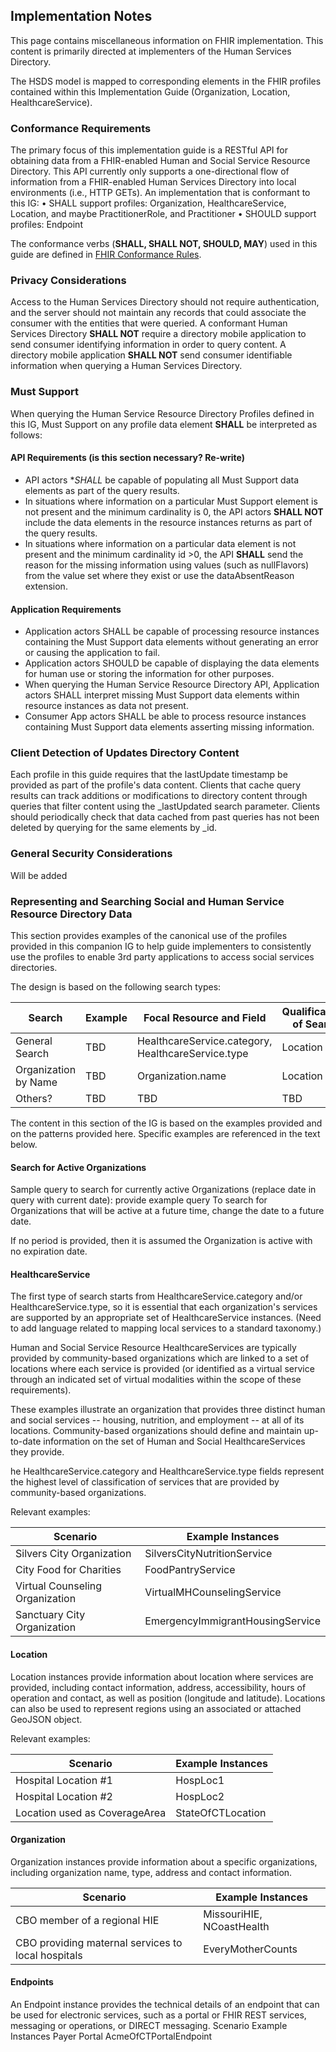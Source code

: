 ## Implementation Notes
This page contains miscellaneous information on FHIR implementation. This content is primarily directed at implementers of the Human Services Directory.

The HSDS model is mapped to corresponding elements in the FHIR profiles contained within this Implementation Guide (Organization, Location, HealthcareService).
### Conformance Requirements
The primary focus of this implementation guide is a RESTful API for obtaining data from a FHIR-enabled Human and Social Service Resource Directory. This API currently only supports a one-directional flow of information from a FHIR-enabled Human Services Directory into local environments (i.e., HTTP GETs).
An implementation that is conformant to this IG:
•	SHALL support profiles: Organization, HealthcareService, Location, and maybe PractitionerRole, and Practitioner
•	SHOULD support profiles: Endpoint

The conformance verbs (**SHALL, SHALL NOT, SHOULD, MAY**) used in this guide are defined in [FHIR Conformance Rules](http://hl7.org/fhir/R4/conformance-rules.html).

### Privacy Considerations
Access to the Human Services Directory should not require authentication, and the server should not maintain any records that could associate the consumer with the entities that were queried.
A conformant Human Services Directory **SHALL NOT** require a directory mobile application to send consumer identifying information in order to query content.
A directory mobile application **SHALL NOT** send consumer identifiable information when querying a Human Services Directory.
### Must Support
When querying the Human Service Resource Directory Profiles defined in this IG, Must Support on any profile data element **SHALL** be interpreted as follows:

#### API Requirements (is this section necessary? Re-write)

- API actors **SHALL* be capable of populating all Must Support data elements as part of the query results.
- In situations where information on a particular Must Support element is not present and the minimum cardinality is 0, the API actors **SHALL NOT** include the data elements in the resource instances returns as part of the query results.
- In situations where information on a particular data element is not present and the minimum cardinality id >0, the API **SHALL** send the reason for the missing information using values (such as nullFlavors) from the value set where they exist or use the dataAbsentReason extension.

#### Application Requirements 

- Application actors SHALL be capable of processing resource instances containing the Must Support data elements without generating an error or causing the application to fail.
- Application actors SHOULD be capable of displaying the data elements for human use or storing the information for other purposes.
- When querying the Human Service Resource Directory API, Application actors SHALL interpret missing Must Support data elements within resource instances as data not present.
- Consumer App actors SHALL be able to process resource instances containing Must Support data elements asserting missing information.

### Client Detection of Updates Directory Content

Each profile in this guide requires that the lastUpdate timestamp be provided as part of the profile's data content. Clients that cache query results can track additions or modifications to directory content through queries that filter content using the _lastUpdated search parameter. Clients should periodically check that data cached from past queries has not been deleted by querying for the same elements by _id.

### General Security Considerations

Will be added

###	Representing and Searching Social and Human Service Resource Directory Data

This section provides examples of the canonical use of the profiles provided in this companion IG to help guide implementers to consistently use the profiles to enable 3rd party applications to access social services directories. 

The design is based on the following search types:

| Search               	| Example 	| Focal Resource and Field                             	| Qualifications of Search 	|
|----------------------	|---------	|------------------------------------------------------	|--------------------------	|
| General Search       	| TBD     	| HealthcareService.category,   HealthcareService.type 	| Location                 	|
| Organization by Name 	| TBD     	| Organization.name                                    	| Location                 	|
| Others?              	| TBD     	| TBD                                                  	| TBD                      	|
 			
The content in this section of the IG is based on the examples provided and on the patterns provided here.
Specific examples are referenced in the text below.

#### Search for Active Organizations
Sample query to search for currently active Organizations (replace date in query with current date):
provide example query
To search for Organizations that will be active at a future time, change the date to a future date.

If no period is provided, then it is assumed the Organization is active with no expiration date.
#### HealthcareService
The first type of search starts from HealthcareService.category and/or HealthcareService.type, so it is essential that each organization's services are supported by an appropriate set of HealthcareService instances. (Need to add language related to mapping local services to a standard taxonomy.)

Human and Social Service Resource HealthcareServices are typically provided by community-based organizations which are linked to a set of locations where each service is provided (or identified as a virtual service through an indicated set of virtual modalities within the scope of these requirements). 

These examples illustrate an organization that provides three distinct human and social services -- housing, nutrition, and employment -- at all of its locations. Community-based organizations should define and maintain up-to-date information on the set of Human and Social HealthcareServices they provide. 

he HealthcareService.category and HealthcareService.type fields represent the highest level of classification of services that are provided by community-based organizations.

Relevant examples:

| Scenario                          	| Example Instances         	     |
|-----------------------------------	|-----------------------------     |
| Silvers City Organization   	     	| SilversCityNutritionService      |
| City Food for Charities           	| FoodPantryService 	           |
| Virtual Counseling Organization    	| VirtualMHCounselingService       |
| Sanctuary City Organization       	| EmergencyImmigrantHousingService |


#### Location
Location instances provide information about location where services are provided, including contact information, address, accessibility, hours of operation and contact, as well as position (longitude and latitude). Locations can also be used to represent regions using an associated or attached GeoJSON object.

Relevant examples:

| Scenario                      	| Example Instances 	|
|-------------------------------	|-------------------	|
| Hospital Location #1          	| HospLoc1          	|
| Hospital Location #2          	| HospLoc2          	|
| Location used as CoverageArea 	| StateOfCTLocation 	|


#### Organization
Organization instances provide information about a specific organizations, including organization name, type, address and contact information. 

| Scenario                                           	| Example Instances         	|
|----------------------------------------------------	|---------------------------	|
| CBO member of a regional HIE                       	| MissouriHIE, NCoastHealth 	|
| CBO providing maternal services to local hospitals 	| EveryMotherCounts         	|


#### Endpoints
An Endpoint instance provides the technical details of an endpoint that can be used for electronic services, such as a portal or FHIR REST services, messaging or operations, or DIRECT messaging.
Scenario	Example Instances
Payer Portal	AcmeOfCTPortalEndpoint


